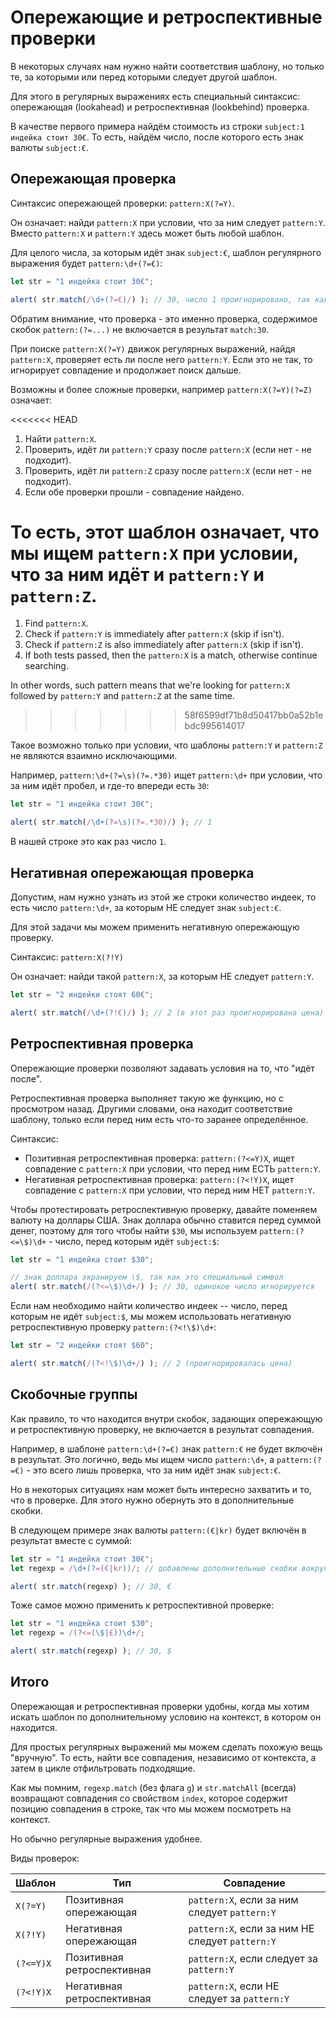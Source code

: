 # Опережающие и ретроспективные проверки

В некоторых случаях нам нужно найти соответствия шаблону, но только те, за которыми или перед которыми следует другой шаблон.

Для этого в регулярных выражениях есть специальный синтаксис: опережающая (lookahead) и ретроспективная (lookbehind) проверка.

В качестве первого примера найдём стоимость из строки `subject:1 индейка стоит 30€`. То есть, найдём число, после которого есть знак валюты `subject:€`.

## Опережающая проверка

Синтаксис опережающей проверки: `pattern:X(?=Y)`.

Он означает: найди `pattern:X` при условии, что за ним следует `pattern:Y`. Вместо `pattern:X` и `pattern:Y` здесь может быть любой шаблон.

Для целого числа, за которым идёт знак `subject:€`, шаблон регулярного выражения будет `pattern:\d+(?=€)`:

```js run
let str = "1 индейка стоит 30€";

alert( str.match(/\d+(?=€)/) ); // 30, число 1 проигнорировано, так как за ним НЕ следует €
```

Обратим внимание, что проверка - это именно проверка, содержимое скобок `pattern:(?=...)` не включается в результат `match:30`.

При поиске `pattern:X(?=Y)` движок регулярных выражений, найдя `pattern:X`, проверяет есть ли после него `pattern:Y`. Если это не так, то игнорирует совпадение и продолжает поиск дальше.

Возможны и более сложные проверки, например `pattern:X(?=Y)(?=Z)` означает:

<<<<<<< HEAD
1. Найти `pattern:X`.
2. Проверить, идёт ли `pattern:Y` сразу после `pattern:X` (если нет - не подходит).
3. Проверить, идёт ли `pattern:Z` сразу после `pattern:X` (если нет - не подходит).
4. Если обе проверки прошли - совпадение найдено.

То есть, этот шаблон означает, что мы ищем `pattern:X` при условии, что за ним идёт и `pattern:Y` и `pattern:Z`.
=======
1. Find `pattern:X`.
2. Check if `pattern:Y` is immediately after `pattern:X` (skip if isn't).
3. Check if `pattern:Z` is also immediately after `pattern:X` (skip if isn't).
4. If both tests passed, then the `pattern:X` is a match, otherwise continue searching.

In other words, such pattern means that we're looking for `pattern:X` followed by `pattern:Y` and `pattern:Z` at the same time.
>>>>>>> 58f6599df71b8d50417bb0a52b1ebdc995614017

Такое возможно только при условии, что шаблоны `pattern:Y` и `pattern:Z` не являются взаимно исключающими.

Например, `pattern:\d+(?=\s)(?=.*30)` ищет `pattern:\d+` при условии, что за ним идёт пробел, и где-то впереди есть `30`:

```js run
let str = "1 индейка стоит 30€";

alert( str.match(/\d+(?=\s)(?=.*30)/) ); // 1
```

В нашей строке это как раз число `1`.

## Негативная опережающая проверка

Допустим, нам нужно узнать из этой же строки количество индеек, то есть число `pattern:\d+`, за которым НЕ следует знак `subject:€`.

Для этой задачи мы можем применить негативную опережающую проверку.

Синтаксис: `pattern:X(?!Y)`

Он означает: найди такой `pattern:X`, за которым НЕ следует `pattern:Y`.

```js run
let str = "2 индейки стоят 60€";

alert( str.match(/\d+(?!€)/) ); // 2 (в этот раз проигнорирована цена)
```

## Ретроспективная проверка

Опережающие проверки позволяют задавать условия на то, что "идёт после".

Ретроспективная проверка выполняет такую же функцию, но с просмотром назад. Другими словами, она находит соответствие шаблону, только если перед ним есть что-то заранее определённое.

Синтаксис:
- Позитивная ретроспективная проверка: `pattern:(?<=Y)X`, ищет совпадение с `pattern:X` при условии, что перед ним ЕСТЬ `pattern:Y`.
- Негативная ретроспективная проверка: `pattern:(?<!Y)X`, ищет совпадение с `pattern:X` при условии, что перед ним НЕТ `pattern:Y`.

Чтобы протестировать ретроспективную проверку, давайте поменяем валюту на доллары США. Знак доллара обычно ставится перед суммой денег, поэтому для того чтобы найти `$30`, мы используем `pattern:(?<=\$)\d+` - число, перед которым идёт `subject:$`:

```js run
let str = "1 индейка стоит $30";

// знак доллара экранируем \$, так как это специальный символ
alert( str.match(/(?<=\$)\d+/) ); // 30, одинокое число игнорируется
```

Если нам необходимо найти количество индеек -- число, перед которым не идёт `subject:$`, мы можем использовать негативную ретроспективную проверку `pattern:(?<!\$)\d+`:

```js run
let str = "2 индейки стоят $60";

alert( str.match(/(?<!\$)\d+/) ); // 2 (проигнорировалась цена)
```

## Скобочные группы

Как правило, то что находится внутри скобок, задающих опережающую и ретроспективную проверку, не включается в результат совпадения.

Например, в шаблоне `pattern:\d+(?=€)` знак `pattern:€` не будет включён в результат. Это логично, ведь мы ищем число `pattern:\d+`, а `pattern:(?=€)` - это всего лишь проверка, что за ним идёт знак `subject:€`.

Но в некоторых ситуациях нам может быть интересно захватить и то, что в проверке. Для этого нужно обернуть это в дополнительные скобки.

В следующем примере знак валюты `pattern:(€|kr)` будет включён в результат вместе с суммой:

```js run
let str = "1 индейка стоит 30€";
let regexp = /\d+(?=(€|kr))/; // добавлены дополнительные скобки вокруг €|kr

alert( str.match(regexp) ); // 30, €
```

Тоже самое можно применить к ретроспективной проверке:

```js run
let str = "1 индейка стоит $30";
let regexp = /(?<=(\$|£))\d+/;

alert( str.match(regexp) ); // 30, $
```

## Итого

Опережающая и ретроспективная проверки удобны, когда мы хотим искать шаблон по дополнительному условию на контекст, в котором он находится.

Для простых регулярных выражений мы можем сделать похожую вещь "вручную". То есть, найти все совпадения, независимо от контекста, а затем в цикле отфильтровать подходящие.

Как мы помним, `regexp.match` (без флага `g`) и `str.matchAll` (всегда) возвращают совпадения со свойством `index`, которое содержит позицию совпадения в строке, так что мы можем посмотреть на контекст.

Но обычно регулярные выражения удобнее.

Виды проверок:

| Шаблон            | Тип                        | Совпадение                      |
|--------------------|----------------------------|---------------------------------|
| `X(?=Y)`   | Позитивная опережающая     | `pattern:X`, если за ним следует `pattern:Y`    |
| `X(?!Y)`   | Негативная опережающая     | `pattern:X`, если за ним НЕ следует `pattern:Y` |
| `(?<=Y)X`  | Позитивная ретроспективная | `pattern:X`, если следует за `pattern:Y`        |
| `(?<!Y)X`  | Негативная ретроспективная | `pattern:X`, если НЕ следует за `pattern:Y`     |
